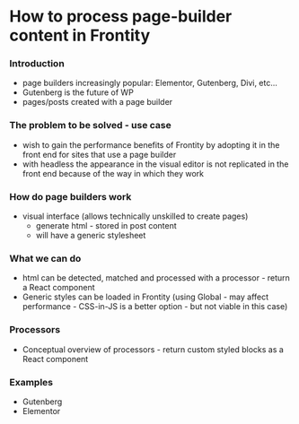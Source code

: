 # How to process page-builder content in Frontity

### Introduction
- page builders increasingly popular: Elementor, Gutenberg, Divi, etc...
- Gutenberg is the future of WP
-	pages/posts created with a page builder

### The problem to be solved - use case
-	wish to gain the performance benefits of Frontity by adopting it in the front end for sites that use a page builder
- with headless the appearance in the visual editor is not replicated in the front end because of the way in which they work

### How do page builders work
- visual interface (allows technically unskilled to create pages)
  -	generate html - stored in post content
  - will have a generic stylesheet

### What we can do
-	html can be detected, matched and processed with a processor - return a React component
-	Generic styles can be loaded in Frontity (using Global  - may affect performance - CSS-in-JS is a better option - but not viable in this case)

### Processors
- Conceptual overview of processors - return custom styled blocks as a React component

### Examples
-	Gutenberg
-	Elementor